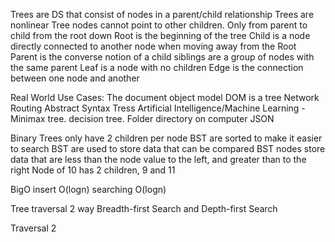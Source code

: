 Trees are DS that consist of nodes in a parent/child relationship
Trees are nonlinear 
Tree nodes cannot point to other children. Only from parent to child from the root down
Root is the beginning of the tree
Child is a node directly connected to another node when moving away from the Root
Parent is the converse notion of a child
siblings are a group of nodes with the same parent
Leaf is a node with no children
Edge is the connection between one node and another

Real World Use Cases:
The document object model DOM is a tree
Network Routing
Abstract Syntax Tress
Artificial Intelligence/Machine Learning - Minimax tree. decision tree.
Folder directory on computer
JSON

Binary Trees only have 2 children per node
BST are sorted to make it easier to search
BST are used to store data that can be compared
BST nodes store data that are less than the node value to the left, and greater than to the right
Node of 10 has 2 children, 9 and 11

BigO
insert O(logn)
searching O(logn)

Tree traversal
2 way
Breadth-first Search and Depth-first Search

Traversal 2